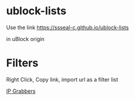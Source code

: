 # ublock-lists
Use the link https://ssseal-c.github.io/ublock-lists

in uBlock origin

# Filters
Right Click, Copy link, import url as a filter list


[IP Grabbers](https://raw.githubusercontent.com/SSSEAL-C/ublock-lists/main/lists/ipgrabbers)
